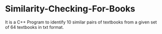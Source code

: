 # Similarity-Checking-For-Books
 It is a C++ Program to identify 10 similar pairs of textbooks from a given set of 64 textbooks in txt format.
